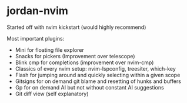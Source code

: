 # jordan-nvim

Started off with nvim kickstart (would highly recommend)

Most important plugins:
- Mini for floating file explorer
- Snacks for pickers (Improvement over telescope)
- Blink cmp for completions (improvement over nvim-cmp)
- Classics of every nvim setup: nvim-lspconfig, treesiter, which-key
- Flash for jumping around and quickly selecting within a given scope
- Gitsigns for on demand git blame and resetting of hunks and buffers
- Gp for on demand AI but not without constant AI suggestions
- Git diff view (self explanatory)
